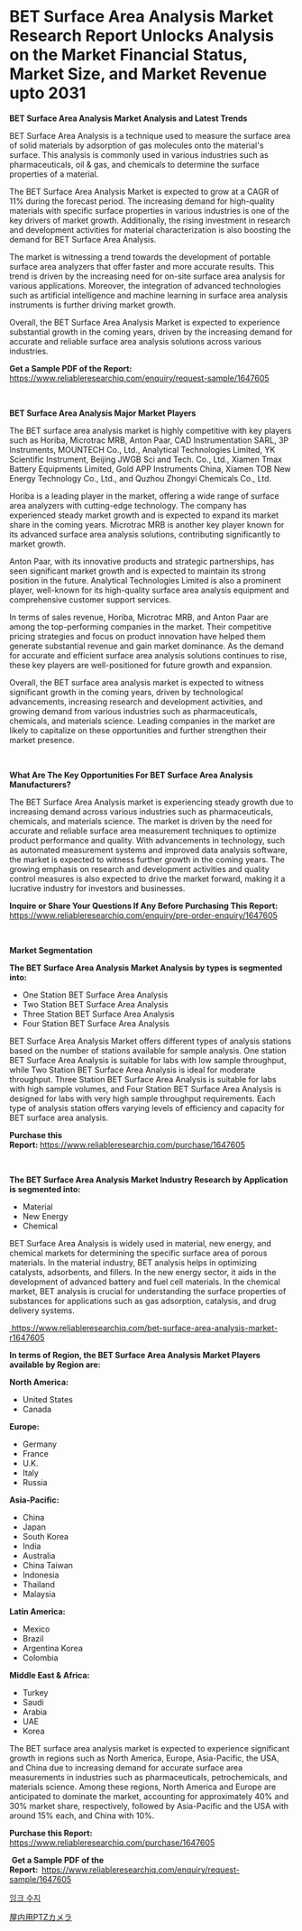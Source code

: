 <p><h1>BET Surface Area Analysis Market Research Report Unlocks Analysis on the Market Financial Status, Market Size, and Market Revenue upto 2031</h1></p><p><strong>BET Surface Area Analysis Market Analysis and Latest Trends</strong></p>
<p><p>BET Surface Area Analysis is a technique used to measure the surface area of solid materials by adsorption of gas molecules onto the material's surface. This analysis is commonly used in various industries such as pharmaceuticals, oil & gas, and chemicals to determine the surface properties of a material.</p><p>The BET Surface Area Analysis Market is expected to grow at a CAGR of 11% during the forecast period. The increasing demand for high-quality materials with specific surface properties in various industries is one of the key drivers of market growth. Additionally, the rising investment in research and development activities for material characterization is also boosting the demand for BET Surface Area Analysis.</p><p>The market is witnessing a trend towards the development of portable surface area analyzers that offer faster and more accurate results. This trend is driven by the increasing need for on-site surface area analysis for various applications. Moreover, the integration of advanced technologies such as artificial intelligence and machine learning in surface area analysis instruments is further driving market growth.</p><p>Overall, the BET Surface Area Analysis Market is expected to experience substantial growth in the coming years, driven by the increasing demand for accurate and reliable surface area analysis solutions across various industries.</p></p>
<p><strong>Get a Sample PDF of the Report:&nbsp;</strong> <a href="https://www.reliableresearchiq.com/enquiry/request-sample/1647605">https://www.reliableresearchiq.com/enquiry/request-sample/1647605</a></p>
<p>&nbsp;</p>
<p><strong>BET Surface Area Analysis Major Market Players</strong></p>
<p><p>The BET surface area analysis market is highly competitive with key players such as Horiba, Microtrac MRB, Anton Paar, CAD Instrumentation SARL, 3P Instruments, MOUNTECH Co., Ltd., Analytical Technologies Limited, YK Scientific Instrument, Beijing JWGB Sci and Tech. Co., Ltd., Xiamen Tmax Battery Equipments Limited, Gold APP Instruments China, Xiamen TOB New Energy Technology Co., Ltd., and Quzhou Zhongyi Chemicals Co., Ltd. </p><p>Horiba is a leading player in the market, offering a wide range of surface area analyzers with cutting-edge technology. The company has experienced steady market growth and is expected to expand its market share in the coming years. Microtrac MRB is another key player known for its advanced surface area analysis solutions, contributing significantly to market growth.</p><p>Anton Paar, with its innovative products and strategic partnerships, has seen significant market growth and is expected to maintain its strong position in the future. Analytical Technologies Limited is also a prominent player, well-known for its high-quality surface area analysis equipment and comprehensive customer support services.</p><p>In terms of sales revenue, Horiba, Microtrac MRB, and Anton Paar are among the top-performing companies in the market. Their competitive pricing strategies and focus on product innovation have helped them generate substantial revenue and gain market dominance. As the demand for accurate and efficient surface area analysis solutions continues to rise, these key players are well-positioned for future growth and expansion.</p><p>Overall, the BET surface area analysis market is expected to witness significant growth in the coming years, driven by technological advancements, increasing research and development activities, and growing demand from various industries such as pharmaceuticals, chemicals, and materials science. Leading companies in the market are likely to capitalize on these opportunities and further strengthen their market presence.</p></p>
<p>&nbsp;</p>
<p><strong>What Are The Key Opportunities For BET Surface Area Analysis Manufacturers?</strong></p>
<p><p>The BET Surface Area Analysis market is experiencing steady growth due to increasing demand across various industries such as pharmaceuticals, chemicals, and materials science. The market is driven by the need for accurate and reliable surface area measurement techniques to optimize product performance and quality. With advancements in technology, such as automated measurement systems and improved data analysis software, the market is expected to witness further growth in the coming years. The growing emphasis on research and development activities and quality control measures is also expected to drive the market forward, making it a lucrative industry for investors and businesses.</p></p>
<p><strong>Inquire or Share Your Questions If Any Before Purchasing This Report:</strong> <a href="https://www.reliableresearchiq.com/enquiry/pre-order-enquiry/1647605">https://www.reliableresearchiq.com/enquiry/pre-order-enquiry/1647605</a></p>
<p>&nbsp;</p>
<p><strong>Market Segmentation</strong></p>
<p><strong>The BET Surface Area Analysis Market Analysis by types is segmented into:</strong></p>
<p><ul><li>One Station BET Surface Area Analysis</li><li>Two Station BET Surface Area Analysis</li><li>Three Station BET Surface Area Analysis</li><li>Four Station BET Surface Area Analysis</li></ul></p>
<p><p>BET Surface Area Analysis Market offers different types of analysis stations based on the number of stations available for sample analysis. One station BET Surface Area Analysis is suitable for labs with low sample throughput, while Two Station BET Surface Area Analysis is ideal for moderate throughput. Three Station BET Surface Area Analysis is suitable for labs with high sample volumes, and Four Station BET Surface Area Analysis is designed for labs with very high sample throughput requirements. Each type of analysis station offers varying levels of efficiency and capacity for BET surface area analysis.</p></p>
<p><strong>Purchase this Report:&nbsp;</strong><a href="https://www.reliableresearchiq.com/purchase/1647605">https://www.reliableresearchiq.com/purchase/1647605</a></p>
<p>&nbsp;</p>
<p><strong>The BET Surface Area Analysis Market Industry Research by Application is segmented into:</strong></p>
<p><ul><li>Material</li><li>New Energy</li><li>Chemical</li></ul></p>
<p><p>BET Surface Area Analysis is widely used in material, new energy, and chemical markets for determining the specific surface area of porous materials. In the material industry, BET analysis helps in optimizing catalysts, adsorbents, and fillers. In the new energy sector, it aids in the development of advanced battery and fuel cell materials. In the chemical market, BET analysis is crucial for understanding the surface properties of substances for applications such as gas adsorption, catalysis, and drug delivery systems.</p></p>
<p><a href="https://www.reliableresearchiq.com/bet-surface-area-analysis-market-r1647605">&nbsp;https://www.reliableresearchiq.com/bet-surface-area-analysis-market-r1647605</a></p>
<p><strong>In terms of Region, the BET Surface Area Analysis Market Players available by Region are:</strong></p>
<p>
    <p> <strong> North America: </strong>
        <ul>
            <li>United States</li>
            <li>Canada</li>
        </ul>
        </p> 
    <p> <strong> Europe: </strong>
        <ul>
            <li>Germany</li>
            <li>France</li>
            <li>U.K.</li>
            <li>Italy</li>
            <li>Russia</li>
        </ul>
        </p> 
    <p> <strong> Asia-Pacific: </strong>
        <ul>
            <li>China</li>
            <li>Japan</li>
            <li>South Korea</li>
            <li>India</li>
            <li>Australia</li>
            <li>China Taiwan</li>
            <li>Indonesia</li>
            <li>Thailand</li>
            <li>Malaysia</li>
        </ul>
        </p> 
    <p> <strong> Latin America: </strong>
        <ul>
            <li>Mexico</li>
            <li>Brazil</li>
            <li>Argentina Korea</li>
            <li>Colombia</li>
        </ul>
        </p> 
    <p> <strong> Middle East & Africa: </strong>
        <ul>
            <li>Turkey</li>
            <li>Saudi</li>
            <li>Arabia</li>
            <li>UAE</li>
            <li>Korea</li>
        </ul>
    </p>
    </p>
<p><p>The BET surface area analysis market is expected to experience significant growth in regions such as North America, Europe, Asia-Pacific, the USA, and China due to increasing demand for accurate surface area measurements in industries such as pharmaceuticals, petrochemicals, and materials science. Among these regions, North America and Europe are anticipated to dominate the market, accounting for approximately 40% and 30% market share, respectively, followed by Asia-Pacific and the USA with around 15% each, and China with 10%.</p></p>
<p><strong>Purchase this Report: </strong><a href="https://www.reliableresearchiq.com/purchase/1647605">https://www.reliableresearchiq.com/purchase/1647605</a></p>
<p>&nbsp;<strong>Get a Sample PDF of the Report:&nbsp;&nbsp;</strong><a href="https://www.reliableresearchiq.com/enquiry/request-sample/1647605">https://www.reliableresearchiq.com/enquiry/request-sample/1647605</a></p>
<p><strong></strong></p>
<p><p><a href="https://github.com/hxzi07639916/Market-Research-Report-List-3/blob/main/530314147299.md">잉크 수지</a></p><p><a href="https://github.com/ihabdkwlxs948/Market-Research-Report-List-3/blob/main/102743736788.md">屋内用PTZカメラ</a></p></p>